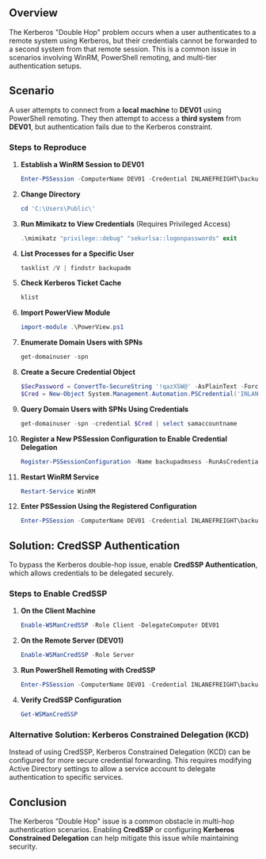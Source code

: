 ## Overview

The Kerberos "Double Hop" problem occurs when a user authenticates to a remote system using Kerberos, but their credentials cannot be forwarded to a second system from that remote session. This is a common issue in scenarios involving WinRM, PowerShell remoting, and multi-tier authentication setups.

## Scenario

A user attempts to connect from a **local machine** to **DEV01** using PowerShell remoting. They then attempt to access a **third system** from **DEV01**, but authentication fails due to the Kerberos constraint.

### Steps to Reproduce

1. **Establish a WinRM Session to DEV01**
    
    ```powershell
    Enter-PSSession -ComputerName DEV01 -Credential INLANEFREIGHT\backupadm
    ```
    
2. **Change Directory**
    
    ```powershell
    cd 'C:\Users\Public\'
    ```
    
3. **Run Mimikatz to View Credentials** (Requires Privileged Access)
    
    ```powershell
    .\mimikatz "privilege::debug" "sekurlsa::logonpasswords" exit
    ```
    
4. **List Processes for a Specific User**
    
    ```powershell
    tasklist /V | findstr backupadm
    ```
    
5. **Check Kerberos Ticket Cache**
    
    ```powershell
    klist
    ```
    
6. **Import PowerView Module**
    
    ```powershell
    import-module .\PowerView.ps1
    ```
    
7. **Enumerate Domain Users with SPNs**
    
    ```powershell
    get-domainuser -spn
    ```
    
8. **Create a Secure Credential Object**
    
    ```powershell
    $SecPassword = ConvertTo-SecureString '!qazXSW@' -AsPlainText -Force
    $Cred = New-Object System.Management.Automation.PSCredential('INLANEFREIGHT\backupadm', $SecPassword)
    ```
    
9. **Query Domain Users with SPNs Using Credentials**
    
    ```powershell
    get-domainuser -spn -credential $Cred | select samaccountname
    ```
    
10. **Register a New PSSession Configuration to Enable Credential Delegation**
    
    ```powershell
    Register-PSSessionConfiguration -Name backupadmsess -RunAsCredential INLANEFREIGHT\backupadm
    ```
    
11. **Restart WinRM Service**
    
    ```powershell
    Restart-Service WinRM
    ```
    
12. **Enter PSSession Using the Registered Configuration**
    
    ```powershell
    Enter-PSSession -ComputerName DEV01 -Credential INLANEFREIGHT\backupadm -ConfigurationName backupadmsess
    ```
    

## Solution: CredSSP Authentication

To bypass the Kerberos double-hop issue, enable **CredSSP Authentication**, which allows credentials to be delegated securely.

### Steps to Enable CredSSP

1. **On the Client Machine**
    
    ```powershell
    Enable-WSManCredSSP -Role Client -DelegateComputer DEV01
    ```
    
2. **On the Remote Server (DEV01)**
    
    ```powershell
    Enable-WSManCredSSP -Role Server
    ```
    
3. **Run PowerShell Remoting with CredSSP**
    
    ```powershell
    Enter-PSSession -ComputerName DEV01 -Credential INLANEFREIGHT\backupadm -Authentication CredSSP
    ```
    
4. **Verify CredSSP Configuration**
    
    ```powershell
    Get-WSManCredSSP
    ```
    

### Alternative Solution: Kerberos Constrained Delegation (KCD)

Instead of using CredSSP, Kerberos Constrained Delegation (KCD) can be configured for more secure credential forwarding. This requires modifying Active Directory settings to allow a service account to delegate authentication to specific services.

## Conclusion

The Kerberos "Double Hop" issue is a common obstacle in multi-hop authentication scenarios. Enabling **CredSSP** or configuring **Kerberos Constrained Delegation** can help mitigate this issue while maintaining security.